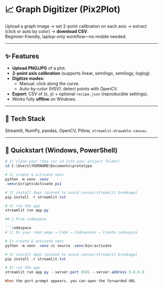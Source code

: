 # 📈 Graph Digitizer (Pix2Plot)

Upload a graph image → set 2-point calibration on each axis → extract (click or auto by color) → **download CSV**.  
Beginner-friendly, laptop-only workflow—no mobile needed.

---

## ✨ Features
- **Upload PNG/JPG** of a plot.
- **2-point axis calibration** (supports linear, semilogx, semilogy, loglog).
- **Digitize modes**:
  - Manual: click along the curve.
  - Auto-by-color (HSV): detect points with OpenCV.
- **Export**: CSV of (x, y) + optional `recipe.json` (reproducible settings).
- Works fully **offline** on Windows.

---

## 🧱 Tech Stack
Streamlit, NumPy, pandas, OpenCV, Pillow, `streamlit-drawable-canvas`.

---

## 🚀 Quickstart (Windows, PowerShell)

```powershell
# 1) clone your repo (or cd into your project folder)
cd C:\Users\YOURNAME\Documents\prototype

# 2) create & activate venv
python -m venv .venv
.venv\Scripts\Activate.ps1

# 3) install deps (pinned to avoid canvas/streamlit breakage)
pip install -r streamlit.txt

# 4) run the app
streamlit run app.py

## 🚀 From codespace

```codespace
# 1) On your repo page → Code → Codespaces → Create codespace

# 2) create & activate venv
python -m venv .venv && source .venv/bin/activate

# 3) install deps (pinned to avoid canvas/streamlit breakage)
pip install -r streamlit.txt

# 4) run the app
streamlit run app.py --server.port 8501 --server.address 0.0.0.0

When the port prompt appears, you can open the forwarded URL

